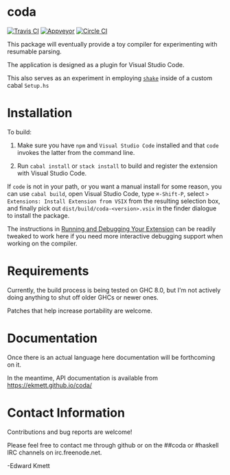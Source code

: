 coda
====

[![Travis CI](https://secure.travis-ci.org/ekmett/coda.png?branch=master)](http://travis-ci.org/ekmett/coda)
[![Appveyor](https://ci.appveyor.com/api/projects/status/github/ekmett/coda?branch=master&svg=true)](https://ci.appveyor.com/project/ekmett/coda)
[![Circle CI](https://circleci.com/gh/ekmett/coda.png?style=shield)](https://circleci.com/gh/ekmett/coda)

This package will eventually provide a toy compiler for experimenting with resumable parsing.

The application is designed as a plugin for Visual Studio Code.

This also serves as an experiment in employing [`shake`](http://shakebuild.com/) inside of a custom cabal `Setup.hs`

Installation
============

To build:

1. Make sure you have `npm` and `Visual Studio Code` installed and that `code` invokes the latter from the command line.

2. Run `cabal install` or `stack install` to build and register the extension with Visual Studio Code.

If `code` is not in your path, or you want a manual install for some reason, you can use `cabal build`, open Visual Studio
Code, type `⌘-Shift-P`, select `> Extensions: Install Extension from VSIX` from the resulting selection box, and finally pick out `dist/build/coda-<version>.vsix` in the finder dialogue to install the package.

The instructions in [Running and Debugging Your Extension](https://code.visualstudio.com/docs/extensions/debugging-extensions)
can be readily tweaked to work here if you need more interactive debugging support when working on the compiler.

Requirements
============

Currently, the build process is being tested on GHC 8.0, but I'm not actively doing anything to shut off older GHCs or newer ones.

Patches that help increase portability are welcome.

Documentation
=============

Once there is an actual language here documentation will be forthcoming on it.

In the meantime, API documentation is available from https://ekmett.github.io/coda/

Contact Information
===================

Contributions and bug reports are welcome!

Please feel free to contact me through github or on the ##coda or #haskell IRC channels on irc.freenode.net.

-Edward Kmett

